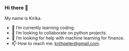 ### Hi there 👋
My name is Kirika.
- 🌱 I’m currently learning coding.
- 👯 I’m looking to collaborate on python projects.
- 🤔 I’m looking for help with machine learning for finance.
- 📫 How to reach me: knthpeter@gmail.com.

